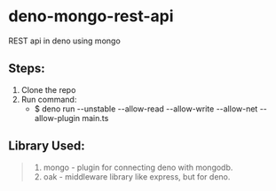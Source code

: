 # deno-mongo-rest-api

REST api in deno using mongo

## Steps:

1. Clone the repo
2. Run command:
   - \$ deno run --unstable --allow-read --allow-write --allow-net --allow-plugin main.ts

## Library Used:

> 1. mongo - plugin for connecting deno with mongodb.
> 2. oak - middleware library like express, but for deno.
